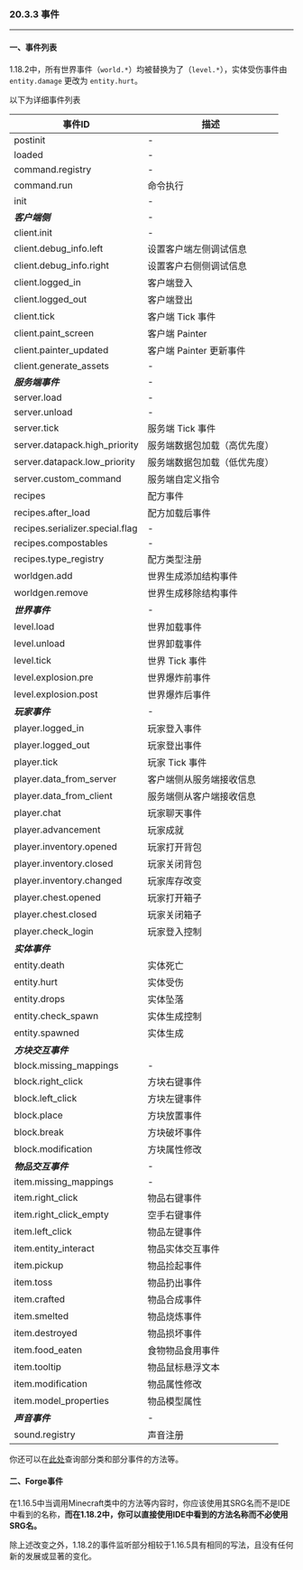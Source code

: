 ### 20.3.3 事件

---

#### 一、事件列表

1.18.2中，所有世界事件（`world.*`）均被替换为了（`level.*`），实体受伤事件由 `entity.damage` 更改为 `entity.hurt`。

以下为详细事件列表

| 事件ID                          | 描述                         |
| ------------------------------- | ---------------------------- |
| postinit                        | -                            |
| loaded                          | -                            |
| command.registry                | -                            |
| command.run                     | 命令执行                     |
| init                            | -                            |
| ***客户端侧***                  | -                            |
| client.init                     | -                            |
| client.debug_info.left          | 设置客户端左侧调试信息       |
| client.debug_info.right         | 设置客户右侧侧调试信息       |
| client.logged_in                | 客户端登入                   |
| client.logged_out               | 客户端登出                   |
| client.tick                     | 客户端 Tick 事件             |
| client.paint_screen             | 客户端 Painter               |
| client.painter_updated          | 客户端 Painter 更新事件      |
| client.generate_assets          | -                            |
| ***服务端事件***                | -                            |
| server.load                     | -                            |
| server.unload                   | -                            |
| server.tick                     | 服务端 Tick 事件             |
| server.datapack.high_priority   | 服务端数据包加载（高优先度） |
| server.datapack.low_priority    | 服务端数据包加载（低优先度） |
| server.custom_command           | 服务端自定义指令             |
| recipes                         | 配方事件                     |
| recipes.after_load              | 配方加载后事件               |
| recipes.serializer.special.flag | -                            |
| recipes.compostables            | -                            |
| recipes.type_registry           | 配方类型注册                 |
| worldgen.add                    | 世界生成添加结构事件         |
| worldgen.remove                 | 世界生成移除结构事件         |
| ***世界事件***                  | -                            |
| level.load                      | 世界加载事件                 |
| level.unload                    | 世界卸载事件                 |
| level.tick                      | 世界 Tick 事件               |
| level.explosion.pre             | 世界爆炸前事件               |
| level.explosion.post            | 世界爆炸后事件               |
| ***玩家事件***                  | -                            |
| player.logged_in                | 玩家登入事件                 |
| player.logged_out               | 玩家登出事件                 |
| player.tick                     | 玩家 Tick 事件               |
| player.data_from_server         | 客户端侧从服务端接收信息     |
| player.data_from_client         | 服务端侧从客户端接收信息     |
| player.chat                     | 玩家聊天事件                 |
| player.advancement              | 玩家成就                     |
| player.inventory.opened         | 玩家打开背包                 |
| player.inventory.closed         | 玩家关闭背包                 |
| player.inventory.changed        | 玩家库存改变                 |
| player.chest.opened             | 玩家打开箱子                 |
| player.chest.closed             | 玩家关闭箱子                 |
| player.check_login              | 玩家登入控制                 |
| ***实体事件***                  |                              |
| entity.death                    | 实体死亡                     |
| entity.hurt                     | 实体受伤                     |
| entity.drops                    | 实体坠落                     |
| entity.check_spawn              | 实体生成控制                 |
| entity.spawned                  | 实体生成                     |
| ***方块交互事件***              |                              |
| block.missing_mappings          | -                            |
| block.right_click               | 方块右键事件                 |
| block.left_click                | 方块左键事件                 |
| block.place                     | 方块放置事件                 |
| block.break                     | 方块破坏事件                 |
| block.modification              | 方块属性修改                 |
| ***物品交互事件***              | -                            |
| item.missing_mappings           | -                            |
| item.right_click                | 物品右键事件                 |
| item.right_click_empty          | 空手右键事件                 |
| item.left_click                 | 物品左键事件                 |
| item.entity_interact            | 物品实体交互事件             |
| item.pickup                     | 物品捡起事件                 |
| item.toss                       | 物品扔出事件                 |
| item.crafted                    | 物品合成事件                 |
| item.smelted                    | 物品烧炼事件                 |
| item.destroyed                  | 物品损坏事件                 |
| item.food_eaten                 | 食物物品食用事件             |
| item.tooltip                    | 物品鼠标悬浮文本             |
| item.modification               | 物品属性修改                 |
| item.model_properties           | 物品模型属性                 |
| ***声音事件***                  | -                            |
| sound.registry                  | 声音注册                     |

你还可以在[此处](https://kubejs.com/wiki/kubejs/)查询部分类和部分事件的方法等。

#### 二、Forge事件

在1.16.5中当调用Minecraft类中的方法等内容时，你应该使用其SRG名而不是IDE中看到的名称，**而在1.18.2中，你可以直接使用IDE中看到的方法名称而不必使用SRG名。**





除上述改变之外，1.18.2的事件监听部分相较于1.16.5具有相同的写法，且没有任何新的发展或显著的变化。
